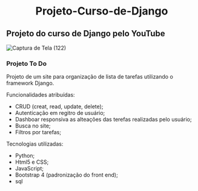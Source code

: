 
# <center/>Projeto-Curso-de-Django<center/>
## Projeto do curso de Django pelo YouTube

![Captura de Tela (122)](https://user-images.githubusercontent.com/103837121/184902803-ed122517-4133-4917-aaeb-f908084ac839.png)

### Projeto To Do 

Projeto de um site para organização de lista de tarefas utilizando o framework Django.

Funcionalidades atribuídas:

- CRUD (creat, read, update, delete);
- Autenticação em regitro de usuário;
- Dashboar responsiva as alteações das terefas realizadas pelo usuário;
- Busca no site;
- Filtros por tarefas;

Tecnologias utilizadas:

- Python;
- Html5 e CSS;
- JavaScript;
- Bootstrap 4 (padronização do front end);
- sql

